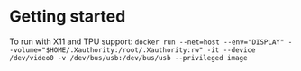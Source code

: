 # Getting started

To run with X11 and TPU support:
`docker run --net=host --env="DISPLAY" --volume="$HOME/.Xauthority:/root/.Xauthority:rw" -it --device /dev/video0 -v /dev/bus/usb:/dev/bus/usb --privileged image`
